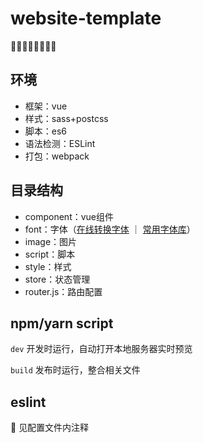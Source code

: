 # website-template

🤔🤔🤔🤔🤔🤔🤔🤔



## 环境

- 框架：vue 
- 样式：sass+postcss
- 脚本：es6
- 语法检测：ESLint
- 打包：webpack





## 目录结构

- component：vue组件
- font：字体（[在线转换字体](https://onlinefontconverter.com/) ｜ [常用字体库](https://github.com/JoshuaYang/web-fonts)）
- image：图片
- script：脚本
- style：样式
- store：状态管理
- router.js：路由配置





## npm/yarn script
`dev`  开发时运行，自动打开本地服务器实时预览

`build`  发布时运行，整合相关文件



## eslint

👀 见配置文件内注释
